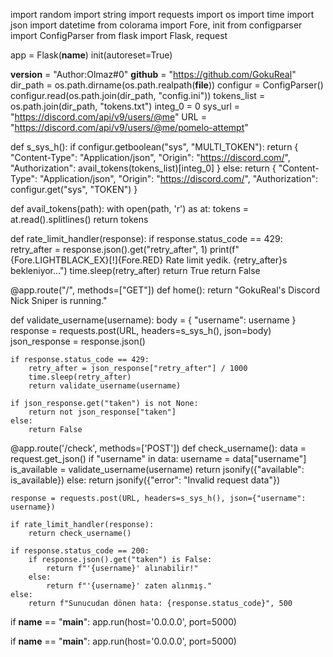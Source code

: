 import random
import string 
import requests
import os
import time
import json
import datetime
from colorama import Fore, init
from configparser import ConfigParser
from flask import Flask, request

app = Flask(__name__)
init(autoreset=True)

__version__ = "Author:Olmaz#0"
__github__ = "https://github.com/GokuReal"
dir_path = os.path.dirname(os.path.realpath(__file__))
configur = ConfigParser()
configur.read(os.path.join(dir_path, "config.ini"))
tokens_list = os.path.join(dir_path, "tokens.txt")
integ_0 = 0
sys_url = "https://discord.com/api/v9/users/@me"
URL = "https://discord.com/api/v9/users/@me/pomelo-attempt"

def s_sys_h():
    if configur.getboolean("sys", "MULTI_TOKEN"):
        return {
            "Content-Type": "Application/json",
            "Origin": "https://discord.com/",
            "Authorization": avail_tokens(tokens_list)[integ_0]
        }
    else:
        return {
            "Content-Type": "Application/json",
            "Origin": "https://discord.com/",
            "Authorization": configur.get("sys", "TOKEN")
        }

def avail_tokens(path):
    with open(path, 'r') as at:
        tokens = at.read().splitlines()
    return tokens

def rate_limit_handler(response):
    if response.status_code == 429:
        retry_after = response.json().get("retry_after", 1)
        print(f"{Fore.LIGHTBLACK_EX}[!]{Fore.RED} Rate limit yedik. {retry_after}s bekleniyor...")
        time.sleep(retry_after)
        return True
    return False

@app.route("/", methods=["GET"])
def home():
    return "GokuReal's Discord Nick Sniper is running."

def validate_username(username):
    body = {
        "username": username
    }
    response = requests.post(URL, headers=s_sys_h(), json=body)
    json_response = response.json()

    if response.status_code == 429:
        retry_after = json_response["retry_after"] / 1000
        time.sleep(retry_after)
        return validate_username(username)  

    if json_response.get("taken") is not None:
        return not json_response["taken"]
    else:
        return False

@app.route('/check', methods=['POST'])
def check_username():
    data = request.get_json()
    if "username" in data:
        username = data["username"]
        is_available = validate_username(username)
        return jsonify({"available": is_available})
    else:
        return jsonify({"error": "Invalid request data"})



    
    response = requests.post(URL, headers=s_sys_h(), json={"username": username})
    
    if rate_limit_handler(response):
        return check_username()
    
    if response.status_code == 200:
        if response.json().get("taken") is False:
            return f"'{username}' alınabilir!"
        else:
            return f"'{username}' zaten alınmış."
    else:
        return f"Sunucudan dönen hata: {response.status_code}", 500

if __name__ == "__main__":
    app.run(host='0.0.0.0', port=5000)


if __name__ == "__main__":
    app.run(host='0.0.0.0', port=5000)
    
